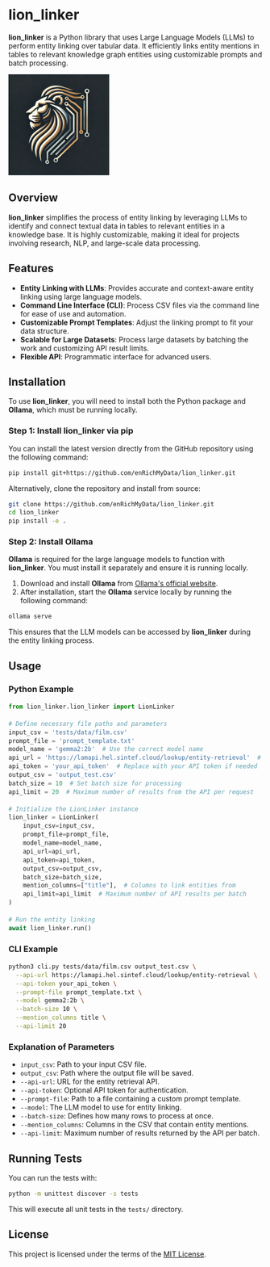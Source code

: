 # lion_linker

**lion_linker** is a Python library that uses Large Language Models (LLMs) to perform entity linking over tabular data. It efficiently links entity mentions in tables to relevant knowledge graph entities using customizable prompts and batch processing.

<img src="logo/logo.webp" alt="lion_linker Logo" width="200"/>

## Overview

**lion_linker** simplifies the process of entity linking by leveraging LLMs to identify and connect textual data in tables to relevant entities in a knowledge base. It is highly customizable, making it ideal for projects involving research, NLP, and large-scale data processing.

## Features

- **Entity Linking with LLMs**: Provides accurate and context-aware entity linking using large language models.
- **Command Line Interface (CLI)**: Process CSV files via the command line for ease of use and automation.
- **Customizable Prompt Templates**: Adjust the linking prompt to fit your data structure.
- **Scalable for Large Datasets**: Process large datasets by batching the work and customizing API result limits.
- **Flexible API**: Programmatic interface for advanced users.

## Installation

To use **lion_linker**, you will need to install both the Python package and **Ollama**, which must be running locally.

### Step 1: Install **lion_linker** via pip

You can install the latest version directly from the GitHub repository using the following command:

```bash
pip install git+https://github.com/enRichMyData/lion_linker.git
```

Alternatively, clone the repository and install from source:

```bash
git clone https://github.com/enRichMyData/lion_linker.git
cd lion_linker
pip install -e .
```

### Step 2: Install **Ollama**

**Ollama** is required for the large language models to function with **lion_linker**. You must install it separately and ensure it is running locally.

1. Download and install **Ollama** from [Ollama's official website](https://ollama.com/download).
2. After installation, start the **Ollama** service locally by running the following command:

```bash
ollama serve
```

This ensures that the LLM models can be accessed by **lion_linker** during the entity linking process.

## Usage

### Python Example

```python
from lion_linker.lion_linker import LionLinker

# Define necessary file paths and parameters
input_csv = 'tests/data/film.csv'
prompt_file = 'prompt_template.txt'
model_name = 'gemma2:2b'  # Use the correct model name
api_url = 'https://lamapi.hel.sintef.cloud/lookup/entity-retrieval'  # Replace with actual API URL
api_token = 'your_api_token'  # Replace with your API token if needed
output_csv = 'output_test.csv'
batch_size = 10  # Set batch size for processing
api_limit = 20  # Maximum number of results from the API per request

# Initialize the LionLinker instance
lion_linker = LionLinker(
    input_csv=input_csv,
    prompt_file=prompt_file,
    model_name=model_name,
    api_url=api_url,
    api_token=api_token,
    output_csv=output_csv,
    batch_size=batch_size,
    mention_columns=["title"],  # Columns to link entities from
    api_limit=api_limit  # Maximum number of API results per batch
)

# Run the entity linking
await lion_linker.run()
```

### CLI Example

```bash
python3 cli.py tests/data/film.csv output_test.csv \
  --api-url https://lamapi.hel.sintef.cloud/lookup/entity-retrieval \
  --api-token your_api_token \
  --prompt-file prompt_template.txt \
  --model gemma2:2b \
  --batch-size 10 \
  --mention_columns title \
  --api-limit 20
```

### Explanation of Parameters

- `input_csv`: Path to your input CSV file.
- `output_csv`: Path where the output file will be saved.
- `--api-url`: URL for the entity retrieval API.
- `--api-token`: Optional API token for authentication.
- `--prompt-file`: Path to a file containing a custom prompt template.
- `--model`: The LLM model to use for entity linking.
- `--batch-size`: Defines how many rows to process at once.
- `--mention_columns`: Columns in the CSV that contain entity mentions.
- `--api-limit`: Maximum number of results returned by the API per batch.

## Running Tests

You can run the tests with:

```bash
python -m unittest discover -s tests
```

This will execute all unit tests in the `tests/` directory.

## License

This project is licensed under the terms of the [MIT License](LICENSE).
